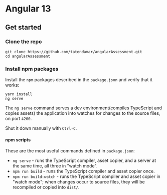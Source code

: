 # Angular 13

## Get started

### Clone the repo

```shell
git clone https://github.com/tatendamar/angularAssessment.git
cd angularAssessment
```

### Install npm packages

Install the `npm` packages described in the `package.json` and verify that it works:

```shell
yarn install
ng serve
```

The `ng serve` command serves a dev environment(compiles TypeScript and copies assets) the application into watches for changes to the source files, on port `4200`.

Shut it down manually with `Ctrl-C`.

#### npm scripts

These are the most useful commands defined in `package.json`:

- `ng serve` - runs the TypeScript compiler, asset copier, and a server at the same time, all three in "watch mode".
- `npm run build` - runs the TypeScript compiler and asset copier once.
- `npm run build:watch` - runs the TypeScript compiler and asset copier in "watch mode"; when changes occur to source files, they will be recompiled or copied into `dist/`.
